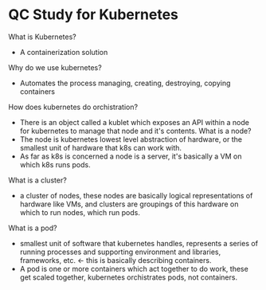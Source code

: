 # QC Study for Kubernetes

What is Kubernetes?
  - A containerization solution

Why do we use kubernetes?
  - Automates the process managing, creating, destroying, copying containers

How does kubernetes do orchistration?
  - There is an object called a kublet which exposes an API within a node for kubernetes to manage that node and it's contents.
What is a node?
  - The node is kubernetes lowest level abstraction of hardware, or the smallest unit of hardware that k8s can work with.
  - As far as k8s is concerned a node is a server, it's basically a VM on which k8s runs pods.

What is a cluster?
  - a cluster of nodes, these nodes are basically logical representations of hardware like VMs, and clusters are groupings of this hardware on which to run nodes, which run pods.

What is a pod?
  - smallest unit of software that kubernetes handles, represents a series of running processes and supporting environment and libraries, frameworks, etc. <- this is basically describing containers.
  - A pod is one or more containers which act together to do work, these get scaled together, kubernetes orchistrates pods, not containers.
